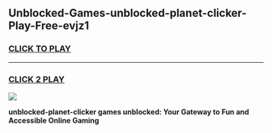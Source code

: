 
## Unblocked-Games-unblocked-planet-clicker-Play-Free-evjz1
<h3>
<a href="https://premium76.site?title=unblocked-planet-clicker&ref=23A">CLICK TO PLAY</a></h3>
<hr>

<h3>
<a href="https://premium76.site?title=unblocked-planet-clicker&ref=23A">CLICK 2 PLAY</a>
  
</h3>

<a href="https://premium76.site?title=unblocked-planet-clicker&ref=23A"><img src="https://clearcache.store/games.png"></a>


**unblocked-planet-clicker games unblocked: Your Gateway to Fun and Accessible Online Gaming**
